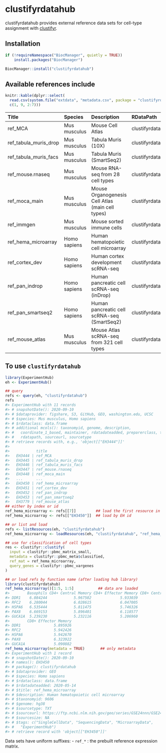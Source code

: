 
<!-- README.md is generated from README.Rmd. Please edit that file -->

# clustifyrdatahub

clustifyrdatahub provides external reference data sets for cell-type
assignment with [clustifyr](https://rnabioco.github.io/clustifyr).

## Installation

``` r
if (!requireNamespace("BiocManager", quietly = TRUE))
    install.packages("BiocManager")

BiocManager::install("clustifyrdatahub")
```

## Available references include

``` r
knitr::kable(dplyr::select(
  read.csv(system.file("extdata", "metadata.csv", package = "clustifyrdatahub")),
  c(1, 9, 2:7)))
```

| Title                    | Species      | Description                                      | RDataPath                                     | BiocVersion | Genome | SourceType | SourceUrl                                                                                            |
| :----------------------- | :----------- | :----------------------------------------------- | :-------------------------------------------- | ----------: | :----- | :--------- | :--------------------------------------------------------------------------------------------------- |
| ref\_MCA                 | Mus musculus | Mouse Cell Atlas                                 | clustifyrdatahub/ref\_MCA.rda                 |        3.12 | mm10   | Zip        | <https://ndownloader.figshare.com/files/10756795>                                                    |
| ref\_tabula\_muris\_drop | Mus musculus | Tabula Muris (10X)                               | clustifyrdatahub/ref\_tabula\_muris\_drop.rda |        3.12 | mm10   | Zip        | <https://ndownloader.figshare.com/articles/5821263>                                                  |
| ref\_tabula\_muris\_facs | Mus musculus | Tabula Muris (SmartSeq2)                         | clustifyrdatahub/ref\_tabula\_muris\_facs.rda |        3.12 | mm10   | Zip        | <https://ndownloader.figshare.com/articles/5821263>                                                  |
| ref\_mouse.rnaseq        | Mus musculus | Mouse RNA-seq from 28 cell types                 | clustifyrdatahub/ref\_mouse.rnaseq.rda        |        3.12 | mm10   | RDA        | <https://github.com/dviraran/SingleR/tree/master/data>                                               |
| ref\_moca\_main          | Mus musculus | Mouse Organogenesis Cell Atlas (main cell types) | clustifyrdatahub/ref\_moca\_main.rda          |        3.12 | mm10   | RDA        | <https://oncoscape.v3.sttrcancer.org/atlas.gs.washington.edu.mouse.rna/downloads>                    |
| ref\_immgen              | Mus musculus | Mouse sorted immune cells                        | clustifyrdatahub/ref\_immgen.rda              |        3.12 | mm10   | RDA        | <https://github.com/dviraran/SingleR/tree/master/data>                                               |
| ref\_hema\_microarray    | Homo sapiens | Human hematopoietic cell microarray              | clustifyrdatahub/ref\_hema\_microarray.rda    |        3.12 | hg38   | TXT        | <https://ftp.ncbi.nlm.nih.gov/geo/series/GSE24nnn/GSE24759/matrix/GSE24759_series_matrix.txt.gz>     |
| ref\_cortex\_dev         | Homo sapiens | Human cortex development scRNA-seq               | clustifyrdatahub/ref\_cortex\_dev.rda         |        3.12 | hg38   | TSV        | <https://cells.ucsc.edu/cortex-dev/exprMatrix.tsv.gz>                                                |
| ref\_pan\_indrop         | Homo sapiens | Human pancreatic cell scRNA-seq (inDrop)         | clustifyrdatahub/ref\_pan\_indrop.rda         |        3.12 | hg38   | RDA        | <https://scrnaseq-public-datasets.s3.amazonaws.com/scater-objects/baron-human.rds>                   |
| ref\_pan\_smartseq2      | Homo sapiens | Human pancreatic cell scRNA-seq (SmartSeq2)      | clustifyrdatahub/ref\_pan\_smartseq2.rda      |        3.12 | hg38   | RDA        | <https://scrnaseq-public-datasets.s3.amazonaws.com/scater-objects/segerstolpe.rds>                   |
| ref\_mouse\_atlas        | Mus musculus | Mouse Atlas scRNA-seq from 321 cell types        | clustifyrdatahub/ref\_mouse\_atlas.rda        |        3.12 | mm10   | RDA        | <https://github.com/rnabioco/scRNA-seq-Cell-Ref-Matrix/blob/master/atlas/musMusculus/MouseAtlas.rda> |

## To use `clustifyrdatahub`

``` r
library(ExperimentHub)
eh <- ExperimentHub()

## query
refs <- query(eh, "clustifyrdatahub")
refs
#> ExperimentHub with 11 records
#> # snapshotDate(): 2020-09-10
#> # $dataprovider: figshare, S3, GitHub, GEO, washington.edu, UCSC
#> # $species: Mus musculus, Homo sapiens
#> # $rdataclass: data.frame
#> # additional mcols(): taxonomyid, genome, description,
#> #   coordinate_1_based, maintainer, rdatadateadded, preparerclass, tags,
#> #   rdatapath, sourceurl, sourcetype 
#> # retrieve records with, e.g., 'object[["EH3444"]]' 
#> 
#>            title                
#>   EH3444 | ref_MCA              
#>   EH3445 | ref_tabula_muris_drop
#>   EH3446 | ref_tabula_muris_facs
#>   EH3447 | ref_mouse.rnaseq     
#>   EH3448 | ref_moca_main        
#>   ...      ...                  
#>   EH3450 | ref_hema_microarray  
#>   EH3451 | ref_cortex_dev       
#>   EH3452 | ref_pan_indrop       
#>   EH3453 | ref_pan_smartseq2    
#>   EH3779 | ref_mouse_atlas
## either by index or id
ref_hema_microarray <- refs[[7]]         ## load the first resource in the list
ref_hema_microarray <- refs[["EH3450"]]  ## load by EH id

## or list and load
refs <- listResources(eh, "clustifyrdatahub")
ref_hema_microarray <- loadResources(eh, "clustifyrdatahub", "ref_hema_microarray")[[1]]

## use for classification of cell types
res <- clustifyr::clustify(
  input = clustifyr::pbmc_matrix_small,
  metadata = clustifyr::pbmc_meta$classified,
  ref_mat = ref_hema_microarray,
  query_genes = clustifyr::pbmc_vargenes
)
```

``` r
## or load refs by function name (after loading hub library)
library(clustifyrdatahub)
ref_hema_microarray()[1:5, 1:5]           ## data are loaded
#>        Basophils CD4+ Central Memory CD4+ Effector Memory CD8+ Central Memory
#> DDR1    6.084244            5.967502             5.933039            6.005278
#> RFC2    6.280044            6.028615             6.047005            5.992979
#> HSPA6   6.535444            5.811475             5.746326            5.928349
#> PAX8    6.669153            5.896401             6.118577            6.270870
#> GUCA1A  5.239230            5.232116             5.206960            5.227415
#>        CD8+ Effector Memory
#> DDR1               5.895926
#> RFC2               5.942426
#> HSPA6              5.942670
#> PAX8               6.323922
#> GUCA1A             5.090882
ref_hema_microarray(metadata = TRUE)       ## only metadata
#> ExperimentHub with 1 record
#> # snapshotDate(): 2020-09-10
#> # names(): EH3450
#> # package(): clustifyrdatahub
#> # $dataprovider: GEO
#> # $species: Homo sapiens
#> # $rdataclass: data.frame
#> # $rdatadateadded: 2020-05-14
#> # $title: ref_hema_microarray
#> # $description: Human hematopoietic cell microarray
#> # $taxonomyid: 9606
#> # $genome: hg38
#> # $sourcetype: TXT
#> # $sourceurl: https://ftp.ncbi.nlm.nih.gov/geo/series/GSE24nnn/GSE24759/matr...
#> # $sourcesize: NA
#> # $tags: c("SingleCellData", "SequencingData", "MicroarrayData",
#> #   "ExperimentHub") 
#> # retrieve record with 'object[["EH3450"]]'
```

Data sets have uniform suffixes: - `ref_*` : the prebuilt reference
expression matrix.
